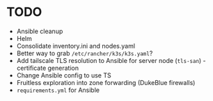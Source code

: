 # TODO
- Ansible cleanup
- Helm 
- Consolidate inventory.ini and nodes.yaml
- Better way to grab `/etc/rancher/k3s/k3s.yaml`?
- Add tailscale TLS resolution to Ansible for server node (`tls-san`) - certificate generation
- Change Ansible config to use TS
- Fruitless exploration into zone forwarding (DukeBlue firewalls)
- `requirements.yml` for Ansible
